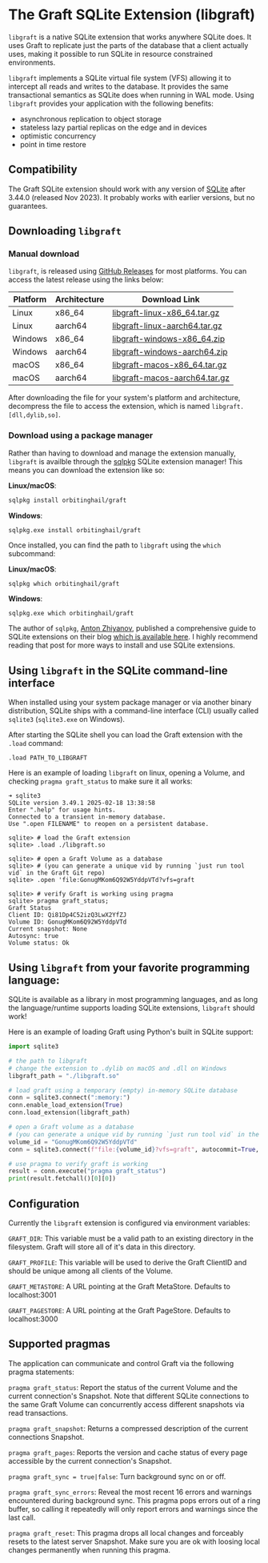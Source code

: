 # The Graft SQLite Extension (libgraft)

`libgraft` is a native SQLite extension that works anywhere SQLite does. It uses Graft to replicate just the parts of the database that a client actually uses, making it possible to run SQLite in resource constrained environments.

`libgraft` implements a SQLite virtual file system (VFS) allowing it to intercept all reads and writes to the database. It provides the same transactional semantics as SQLite does when running in WAL mode. Using `libgraft` provides your application with the following benefits:

- asynchronous replication to object storage
- stateless lazy partial replicas on the edge and in devices
- optimistic concurrency
- point in time restore

## Compatibility

The Graft SQLite extension should work with any version of [SQLite] after 3.44.0 (released Nov 2023). It probably works with earlier versions, but no guarantees.

[SQLite]: https://www.sqlite.org/index.html

## Downloading `libgraft`

### Manual download

`libgraft`, is released using [GitHub Releases] for most platforms. You can access the latest release using the links below:

| Platform | Architecture | Download Link                   |
| -------- | ------------ | ------------------------------- |
| Linux    | x86_64       | [libgraft-linux-x86_64.tar.gz]  |
| Linux    | aarch64      | [libgraft-linux-aarch64.tar.gz] |
| Windows  | x86_64       | [libgraft-windows-x86_64.zip]   |
| Windows  | aarch64      | [libgraft-windows-aarch64.zip]  |
| macOS    | x86_64       | [libgraft-macos-x86_64.tar.gz]  |
| macOS    | aarch64      | [libgraft-macos-aarch64.tar.gz] |

After downloading the file for your system's platform and architecture, decompress the file to access the extension, which is named `libgraft.[dll,dylib,so]`.

[libgraft-linux-x86_64.tar.gz]: https://github.com/orbitinghail/graft/releases/latest/download/libgraft-linux-x86_64.tar.gz
[libgraft-linux-aarch64.tar.gz]: https://github.com/orbitinghail/graft/releases/latest/download/libgraft-linux-aarch64.tar.gz
[libgraft-windows-x86_64.zip]: https://github.com/orbitinghail/graft/releases/latest/download/libgraft-windows-x86_64.zip
[libgraft-windows-aarch64.zip]: https://github.com/orbitinghail/graft/releases/latest/download/libgraft-windows-aarch64.zip
[libgraft-macos-x86_64.tar.gz]: https://github.com/orbitinghail/graft/releases/latest/download/libgraft-macos-x86_64.tar.gz
[libgraft-macos-aarch64.tar.gz]: https://github.com/orbitinghail/graft/releases/latest/download/libgraft-macos-aarch64.tar.gz
[install-sqlite-ext]: https://antonz.org/install-sqlite-extension/
[GitHub Releases]: https://github.com/orbitinghail/graft/releases/latest

### Download using a package manager

Rather than having to download and manage the extension manually, `libgraft` is availble through the [sqlpkg] SQLite extension manager! This means you can download the extension like so:

**Linux/macOS**:

```bash
sqlpkg install orbitinghail/graft
```

**Windows**:

```pwsh
sqlpkg.exe install orbitinghail/graft
```

Once installed, you can find the path to `libgraft` using the `which` subcommand:

**Linux/macOS**:

```bash
sqlpkg which orbitinghail/graft
```

**Windows**:

```pwsh
sqlpkg.exe which orbitinghail/graft
```

The author of `sqlpkg`, [Anton Zhiyanov][anton], published a comprehensive guide to SQLite extensions on their blog [which is available here][sqlpkg-guide]. I highly recommend reading that post for more ways to install and use SQLite extensions.

[anton]: https://www.linkedin.com/in/nalgeon/
[sqlpkg]: https://github.com/nalgeon/sqlpkg-cli
[sqlpkg-guide]: https://antonz.org/install-sqlite-extension/

## Using `libgraft` in the SQLite command-line interface

When installed using your system package manager or via another binary distribution, SQLite ships with a command-line interface (CLI) usually called `sqlite3` (`sqlite3.exe` on Windows).

After starting the SQLite shell you can load the Graft extension with the `.load` command:

```sqlite
.load PATH_TO_LIBGRAFT
```

Here is an example of loading `libgraft` on linux, opening a Volume, and checking `pragma graft_status` to make sure it all works:

```
➜ sqlite3
SQLite version 3.49.1 2025-02-18 13:38:58
Enter ".help" for usage hints.
Connected to a transient in-memory database.
Use ".open FILENAME" to reopen on a persistent database.

sqlite> # load the Graft extension
sqlite> .load ./libgraft.so

sqlite> # open a Graft Volume as a database
sqlite> # (you can generate a unique vid by running `just run tool vid` in the Graft Git repo)
sqlite> .open 'file:GonugMKom6Q92W5YddpVTd?vfs=graft

sqlite> # verify Graft is working using pragma
sqlite> pragma graft_status;
Graft Status
Client ID: Qi81Dp4C52izQ3LwX2YfZJ
Volume ID: GonugMKom6Q92W5YddpVTd
Current snapshot: None
Autosync: true
Volume status: Ok
```

## Using `libgraft` from your favorite programming language:

SQLite is available as a library in most programming languages, and as long the language/runtime supports loading SQLite extensions, `libgraft` should work!

Here is an example of loading Graft using Python's built in SQLite support:

```python
import sqlite3

# the path to libgraft
# change the extension to .dylib on macOS and .dll on Windows
libgraft_path = "./libgraft.so"

# load graft using a temporary (empty) in-memory SQLite database
conn = sqlite3.connect(":memory:")
conn.enable_load_extension(True)
conn.load_extension(libgraft_path)

# open a Graft volume as a database
# (you can generate a unique vid by running `just run tool vid` in the Graft Git repo)
volume_id = "GonugMKom6Q92W5YddpVTd"
conn = sqlite3.connect(f"file:{volume_id}?vfs=graft", autocommit=True, uri=True)

# use pragma to verify graft is working
result = conn.execute("pragma graft_status")
print(result.fetchall()[0][0])
```

## Configuration

Currently the `libgraft` extension is configured via environment variables:

`GRAFT_DIR`:
This variable must be a valid path to an existing directory in the filesystem. Graft will store all of it's data in this directory.

`GRAFT_PROFILE`:
This variable will be used to derive the Graft ClientID and should be unique among all clients of the Volume.

`GRAFT_METASTORE`:
A URL pointing at the Graft MetaStore. Defaults to localhost:3001

`GRAFT_PAGESTORE`:
A URL pointing at the Graft PageStore. Defaults to localhost:3000

## Supported pragmas

The application can communicate and control Graft via the following pragma statements:

`pragma graft_status`:
Report the status of the current Volume and the current connection's Snapshot. Note that different SQLite connections to the same Graft Volume can concurrently access different snapshots via read transactions.

`pragma graft_snapshot`:
Returns a compressed description of the current connections Snapshot.

`pragma graft_pages`:
Reports the version and cache status of every page accessible by the current connection's Snapshot.

`pragma graft_sync = true|false`:
Turn background sync on or off.

`pragma graft_sync_errors`:
Reveal the most recent 16 errors and warnings encountered during background sync. This pragma pops errors out of a ring buffer, so calling it repeatedly will only report errors and warnings since the last call.

`pragma graft_reset`:
This pragma drops all local changes and forceably resets to the latest server Snapshot. Make sure you are ok with loosing local changes permanently when running this pragma.
